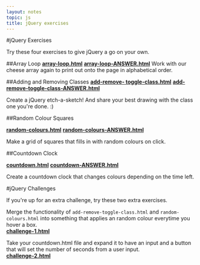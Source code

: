 ```yaml
---
layout: notes
topic: js
title: jQuery exercises
---
```


#jQuery Exercises

Try these four exercises to give jQuery a go on your own.

##Array Loop
<a href="exercises/array-loop.html" class="exercise">**array-loop.html**</a>
<a href="exercises/array-loop-ANSWER.html" class="exercise">**array-loop-ANSWER.html**</a>
Work with our cheese array again to print out onto the page in alphabetical order.

##Adding and Removing Classes
<a href="exercises/add-remove-toggle-class.html" class="exercise">**add-remove-
toggle-class.html**</a>
<a href="exercises/add-remove-toggle-class-ANSWER.html" class="exercise">**add-remove-toggle-class-ANSWER.html**</a>

Create a jQuery etch-a-sketch! And share your best drawing with the class one you're done. :)

##Random Colour Squares

<a href="exercises/random-colours.html" class="exercise">**random-colours.html**</a>
<a href="exercises/random-colours-ANSWER.html" class="exercise">**random-colours-ANSWER.html**</a>

Make a grid of squares that fills in with random colours on click.

##Countdown Clock

<a href="exercises/countdown.html" class="exercise">**countdown.html**</a>
<a href="exercises/countdown-ANSWER.html" class="exercise">**countdown-ANSWER.html**</a>

Create a countdown clock that changes colours depending on the time left.

#jQuery Challenges

If you're up for an extra challenge, try these two extra exercises.

Merge the functionality of `add-remove-toggle-class.html` and  `random-colours.html` into something that applies an random colour everytime you hover a box.<br>
<a href="exercises/challenge-1.html" class="exercise">**challenge-1.html**</a>

Take your countdown.html file and expand it to have an input and a button that will set the number of seconds from a user input.<br>
<a href="exercises/challenge-2.html" class="exercise">**challenge-2.html**</a>